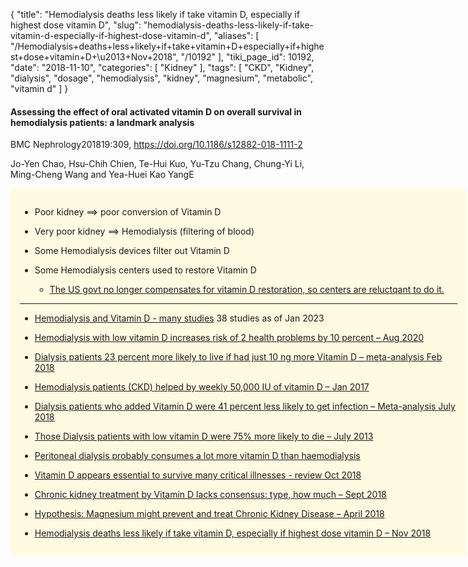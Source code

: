 {
    "title": "Hemodialysis deaths less likely if take vitamin D, especially if highest dose vitamin D",
    "slug": "hemodialysis-deaths-less-likely-if-take-vitamin-d-especially-if-highest-dose-vitamin-d",
    "aliases": [
        "/Hemodialysis+deaths+less+likely+if+take+vitamin+D+especially+if+highest+dose+vitamin+D+\u2013+Nov+2018",
        "/10192"
    ],
    "tiki_page_id": 10192,
    "date": "2018-11-10",
    "categories": [
        "Kidney"
    ],
    "tags": [
        "CKD",
        "Kidney",
        "dialysis",
        "dosage",
        "hemodialysis",
        "kidney",
        "magnesium",
        "metabolic",
        "vitamin d"
    ]
}


#### Assessing the effect of oral activated vitamin D on overall survival in hemodialysis patients: a landmark analysis

BMC Nephrology201819:309, https://doi.org/10.1186/s12882-018-1111-2

Jo-Yen Chao, Hsu-Chih Chien, Te-Hui Kuo, Yu-Tzu Chang, Chung-Yi Li, Ming-Cheng Wang and Yea-Huei Kao YangE

<div class="border" style="background-color:#FFFAE2;padding:15px;margin:10px 0;border-radius:5px;width:700px">

* Poor kidney ==> poor conversion of Vitamin D

* Very poor kidney ==> Hemodialysis (filtering of blood)

* Some Hemodialysis devices filter out Vitamin D

* Some Hemodialysis centers used to restore Vitamin D

   * [The US govt no longer compensates for vitamin D restoration, so centers are reluctqant to do it.](/posts/kidney-dialysis-clinics-reluctant-to-add-vitamin-d-treatment-as-they-are-not-reimbursed)

---

* [Hemodialysis and Vitamin D - many studies](/posts/hemodialysis-and-vitamin-d-many-studies) 38 studies as of Jan 2023

* [Hemodialysis with low vitamin D increases risk of 2 health problems by 10 percent – Aug 2020](/posts/hemodialysis-with-low-vitamin-d-increases-risk-of-2-health-problems-by-10-percent)

* [Dialysis patients 23 percent more likely to live if had just 10 ng more Vitamin D – meta-analysis Feb 2018](/posts/dialysis-patients-23-percent-more-likely-to-live-if-had-just-10-ng-more-vitamin-d-meta-analysis)

* [Hemodialysis patients (CKD) helped by weekly 50,000 IU of vitamin D – Jan 2017](/posts/hemodialysis-patients-ckd-helped-by-weekly-50000-iu-of-vitamin-d)

* [Dialysis patients who added Vitamin D were 41 percent less likely to get infection – Meta-analysis July 2018](/posts/dialysis-patients-who-added-vitamin-d-were-41-percent-less-likely-to-get-infection-meta-analysis)

* [Those Dialysis patients with low vitamin D were 75% more likely to die – July 2013](/posts/those-dialysis-patients-with-low-vitamin-d-were-75-percent-more-likely-to-die)

* [Peritoneal dialysis probably consumes a lot more vitamin D than haemodialysis](/posts/peritoneal-dialysis-probably-consumes-a-lot-more-vitamin-d-than-haemodialysis)

* [Vitamin D appears essential to survive many critical illnesses - review Oct 2018](/posts/vitamin-d-appears-essential-to-survive-many-critical-illnesses-review)

* [Chronic kidney treatment by Vitamin D lacks consensus: type, how much – Sept 2018](/posts/chronic-kidney-treatment-by-vitamin-d-lacks-consensus-type-how-much)

* [Hypothesis: Magnesium might prevent and treat Chronic Kidney Disease – April 2018](/posts/hypothesis-magnesium-might-prevent-and-treat-chronic-kidney-disease)

* [Hemodialysis deaths less likely if take vitamin D, especially if highest dose vitamin D – Nov 2018](/posts/hemodialysis-deaths-less-likely-if-take-vitamin-d-especially-if-highest-dose-vitamin-d)